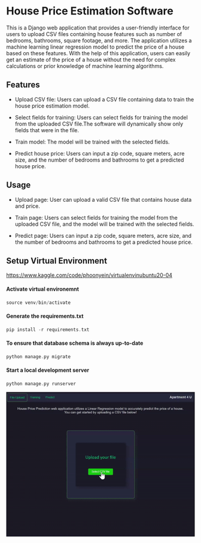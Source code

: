 # House Price Estimation Software

This is a Django web application that provides a user-friendly interface for users to upload CSV files containing house features such as number of bedrooms, bathrooms, square footage, and more. The application utilizes a machine learning linear regression model to predict the price of a house based on these features. With the help of this application, users can easily get an estimate of the price of a house without the need for complex calculations or prior knowledge of machine learning algorithms.


## Features
* Upload CSV file: Users can upload a CSV file containing data to train the house price estimation model. 

* Select fields for training: Users can select fields for training the model from the uploaded CSV file.The software will dynamically show only fields that were in the file.

* Train model: The model will be trained with the selected fields.

* Predict house price: Users can input a zip code, square meters, acre size, and the number of bedrooms and bathrooms to get a predicted house price.

## Usage

* Upload page: User can upload a valid CSV file that contains house data and price.

* Train page: Users can select fields for training the model from the uploaded CSV file, and the model will be trained with the selected fields.

* Predict page: Users can input a zip code, square meters, acre size, and the number of bedrooms and bathrooms to get a predicted house price.


## Setup Virtual Environment ##

https://www.kaggle.com/code/phoonyein/virtualenvinubuntu20-04


#### Activate virtual environemnt 

```php
source venv/bin/activate
```

#### Generate the requirements.txt 

```php
pip install -r requirements.txt
```

####  To ensure that  database schema is always up-to-date

```php
python manage.py migrate 
```
####  Start a local development server

```php
python manage.py runserver
```

![Alt Text](https://github.com/Phoowainyein/House-Price-Predictor-DjangoApp/blob/main/ezgif.com-optimize.gif)
